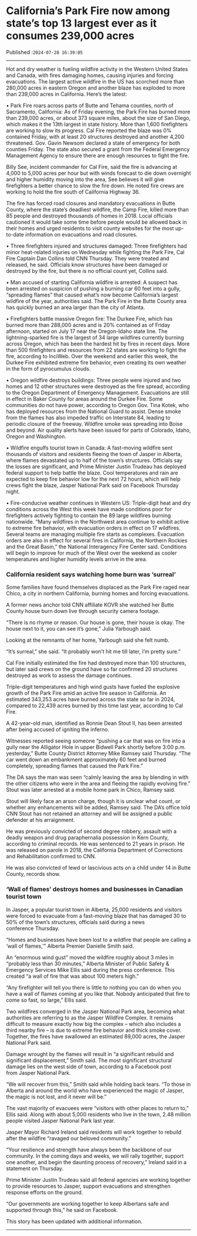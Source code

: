 # California’s Park Fire now among state’s top 13 largest ever as it consumes 239,000 acres

Published :`2024-07-28 16:39:05`

---

Hot and dry weather is fueling wildfire activity in the Western United States and Canada, with fires damaging homes, causing injuries and forcing evacuations. The largest active wildfire in the US has scorched more than 280,000 acres in eastern Oregon and another blaze has exploded to more than 239,000 acres in California. Here’s the latest:

• Park Fire roars across parts of Butte and Tehama counties, north of Sacramento, California: As of Friday evening, the Park Fire has burned more than 239,000 acres, or about 373 square miles, about the size of San Diego, which makes it the 13th largest in state history. More than 1,600 firefighters are working to slow its progress. Cal Fire reported the blaze was 0% contained Friday, with at least 20 structures destroyed and another 4,200 threatened. Gov. Gavin Newsom declared a state of emergency for both counties Friday. The state also secured a grant from the Federal Emergency Management Agency to ensure there are enough resources to fight the fire.

Billy See, incident commander for Cal Fire, said the fire is advancing at 4,000 to 5,000 acres per hour but with winds forecast to die down overnight and higher humidity moving into the area, See believes it will give firefighters a better chance to slow the fire down. He noted fire crews are working to hold the fire south of California Highway 36.

The fire has forced road closures and mandatory evacuations in Butte County, where the state’s deadliest wildfire, the Camp Fire, killed more than 85 people and destroyed thousands of homes in 2018. Local officials cautioned it would take some time before people would be allowed back in their homes and urged residents to visit county websites for the most up-to-date information on evacuations and road closures.

• Three firefighters injured and structures damaged: Three firefighters had minor heat-related injuries on Wednesday while fighting the Park Fire, Cal Fire Captain Dan Collins told CNN Thursday. They were treated and released, he said. Officials know structures have been damaged or destroyed by the fire, but there is no official count yet, Collins said.

• Man accused of starting California wildfire is arrested: A suspect has been arrested on suspicion of pushing a burning car 60 feet into a gully, “spreading flames” that caused what’s now become California’s largest wildfire of the year, authorities said. The Park Fire in the Butte County area has quickly burned an area larger than the city of Atlanta.

• Firefighters battle massive Oregon fire: The Durkee Fire, which has burned more than 288,000 acres and is 20% contained as of Friday afternoon, started on July 17 near the Oregon-Idaho state line. The lightning-sparked fire is the largest of 34 large wildfires currently burning across Oregon, which has been the hardest hit by fires in recent days. More than 500 firefighters and resources from 22 states are working to fight the fire, according to InciWeb. Over the weekend and earlier this week, the Durkee Fire exhibited extreme fire behavior, even creating its own weather in the form of pyrocumulus clouds.

• Oregon wildfire destroys buildings: Three people were injured and two homes and 12 other structures were destroyed as the fire spread, according to the Oregon Department of Emergency Management. Evacuations are still in effect in Baker County for areas around the Durkee Fire. Some communities do not have power, according to Oregon Gov. Tina Kotek, who has deployed resources from the National Guard to assist. Dense smoke from the flames has also impeded traffic on Interstate 84, leading to periodic closure of the freeway. Wildfire smoke was spreading into Boise and beyond. Air quality alerts have been issued for parts of Colorado, Idaho, Oregon and Washington.

• Wildfire engulfs tourist town in Canada: A fast-moving wildfire sent thousands of visitors and residents fleeing the town of Jasper in Alberta, where flames devastated up to half of the town’s structures. Officials say the losses are significant, and Prime Minister Justin Trudeau has deployed federal support to help battle the blaze. Cool temperatures and rain are expected to keep fire behavior low for the next 72 hours, which will help crews fight the blaze, Jasper National Park said on Facebook Thursday night.

• Fire-conducive weather continues in Western US: Triple-digit heat and dry conditions across the West this week have made conditions poor for firefighters actively fighting to contain the 89 large wildfires burning nationwide. “Many wildfires in the Northwest area continue to exhibit active to extreme fire behavior, with evacuation orders in effect on 17 wildfires. Several teams are managing multiple fire starts as complexes. Evacuation orders are also in effect for several fires in California, the Northern Rockies and the Great Basin,” the National Interagency Fire Center said. Conditions will begin to improve for much of the West over the weekend as cooler temperatures and higher humidity levels arrive in the area.

### California resident says watching home burn was ‘surreal’

Some families have found themselves displaced as the Park Fire raged near Chico, a city in northern California, burning homes and forcing evacuations.

A former news anchor told CNN affiliate KOVR she watched her Butte County house burn down live through security camera footage.

“There is no rhyme or reason. Our house is gone, their house is okay. The house next to it, you can see it’s gone,” Julia Yarbough said.

Looking at the remnants of her home, Yarbough said she felt numb.

“It’s surreal,” she said. “It probably won’t hit me till later, I’m pretty sure.”

Cal Fire initially estimated the fire had destroyed more than 100 structures, but later said crews on the ground have so far confirmed 20 structures destroyed as work to assess the damage continues.

Triple-digit temperatures and high wind gusts have fueled the explosive growth of the Park Fire amid an active fire season in California. An estimated 343,253 acres have burned across the state so far in 2024, compared to 22,439 acres burned by this time last year, according to Cal Fire.

A 42-year-old man, identified as Ronnie Dean Stout II, has been arrested after being accused of igniting the inferno.

Witnesses reported seeing someone “pushing a car that was on fire into a gully near the Alligator Hole in upper Bidwell Park shortly before 3:00 p.m. yesterday,” Butte County District Attorney Mike Ramsey said Thursday. “The car went down an embankment approximately 60 feet and burned completely, spreading flames that caused the Park Fire.”

The DA says the man was seen “calmly leaving the area by blending in with the other citizens who were in the area and fleeing the rapidly evolving fire.” Stout was later arrested at a mobile home park in Chico, Ramsey said.

Stout will likely face an arson charge, though it is unclear what count, or whether any enhancements will be added, Ramsey said. The DA’s office told CNN Stout has not retained an attorney and will be assigned a public defender at his arraignment.

He was previously convicted of second degree robbery, assault with a deadly weapon and drug paraphernalia possession in Kern County, according to criminal records. He was sentenced to 21 years in prison. He was released on parole in 2018, the California Department of Corrections and Rehabilitation confirmed to CNN.

He was also convicted of lewd or lascivious acts on a child under 14 in Butte County, records show.

### ‘Wall of flames’ destroys homes and businesses in Canadian tourist town

In Jasper, a popular tourist town in Alberta, 25,000 residents and visitors were forced to evacuate from a fast-moving blaze that has damaged 30 to 50% of the town’s structures, officials said during a news conference Thursday.

“Homes and businesses have been lost to a wildfire that people are calling a ‘wall of flames,’” Alberta Premier Danielle Smith said.

An “enormous wind gust” moved the wildfire roughly about 3 miles in “probably less than 30 minutes,” Alberta Minister of Public Safety & Emergency Services Mike Ellis said during the press conference. This created “a wall of fire that was about 100 meters high.”

“Any firefighter will tell you there is little to nothing you can do when you have a wall of flames coming at you like that. Nobody anticipated that fire to come so fast, so large,” Ellis said.

Two wildfires converged in the Jasper National Park area, becoming what authorities are referring to as the Jasper Wildfire Complex. It remains difficult to measure exactly how big the complex – which also includes a third nearby fire – is due to extreme fire behavior and thick smoke cover. Together, the fires have swallowed an estimated 89,000 acres, the Jasper National Park said.

Damage wrought by the flames will result in “a significant rebuild and significant displacement,” Smith said. The most significant structural damage lies on the west side of town, according to a Facebook post from Jasper National Park.

“We will recover from this,” Smith said while holding back tears. “To those in Alberta and around the world who have experienced the magic of Jasper, the magic is not lost, and it never will be.”

The vast majority of evacuees were “visitors with other places to return to,” Ellis said. Along with about 5,000 residents who live in the town, 2.48 million people visited Jasper National Park last year.

Jasper Mayor Richard Ireland said residents will work together to rebuild after the wildfire “ravaged our beloved community.”

“Your resilience and strength have always been the backbone of our community. In the coming days and weeks, we will rally together, support one another, and begin the daunting process of recovery,” Ireland said in a statement on Thursday.

Prime Minister Justin Trudeau said all federal agencies are working together to provide resources to Jasper, support evacuations and strengthen response efforts on the ground.

“Our governments are working together to keep Albertans safe and supported through this,” he said on Facebook.

This story has been updated with additional information.

---

